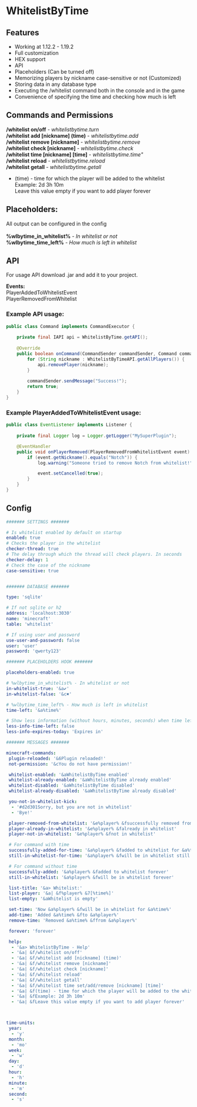 # WhitelistByTime

## Features
- Working at 1.12.2 - 1.19.2
- Full customization
- HEX support
- API
- Placeholders (Can be turned off)
- Memorizing players by nickname case-sensitive or not (Customized)
- Storing data in any database type
- Executing the /whitelist command both in the console and in the game
- Convenience of specifying the time and checking how much is left

## Commands and Permissions
**/whitelist on/off** - *whitelistbytime.turn*\
**/whitelist add [nickname] (time)** - *whitelistbytime.add*\
**/whitelist remove [nickname]** - *whitelistbytime.remove*\
**/whitelist check [nickname]** - *whitelistbytime.check*\
**/whitelist time [nickname] [time]** - *whitelistbytime.time"*\
**/whitelist reload** - *whitelistbytime.reload*\
**/whitelist getall** - *whitelistbytime.getall*
- (time) - time for which the player will be added to the whitelist\
 Example: 2d 3h 10m\
 Leave this value empty if you want to add player forever

## Placeholders:
All output can be configured in the config\
\
**%wlbytime_in_whitelist%** - *In whitelist or not*\
**%wlbytime_time_left%** - *How much is left in whitelist*

## API

For usage API download .jar and add it to your project.

**Events:**\
PlayerAddedToWhitelistEvent\
PlayerRemovedFromWhitelist

### Example API usage:
```java
public class Command implements CommandExecutor {
    
    private final IAPI api = WhitelistByTime.getAPI();
    
    @Override
    public boolean onCommand(CommandSender commandSender, Command command, String s, String[] strings) {
        for (String nickname : WhitelistByTimeAPI.getAllPlayers()) {
            api.removePlayer(nickname);
        }
        
        commandSender.sendMessage("Success!");
        return true;
    }
}
```

### Example PlayerAddedToWhitelistEvent usage:

```java
public class EventListener implements Listener {
    
    private final Logger log = Logger.getLogger("MySuperPlugin");

    @EventHandler
    public void onPlayerRemoved(PlayerRemovedFromWhitelistEvent event) {
        if (event.getNickname().equals("Notch")) {
            log.warning("Someone tried to remove Notch from whitelist!");

            event.setCancelled(true);
        }
    }
}
```

## Config
```yaml
####### SETTINGS #######

# Is whitelist enabled by default on startup
enabled: true
# Checks the player in the whitelist
checker-thread: true
# The delay through which the thread will check players. In seconds
checker-delay: 1
# Check the case of the nickname
case-sensitive: true


####### DATABASE #######

type: 'sqlite'

# If not sqlite or h2
address: 'localhost:3030'
name: 'minecraft'
table: 'whitelist'

# If using user and password
use-user-and-password: false
user: 'user'
password: 'qwerty123'

####### PLACEHOLDERS HOOK #######

placeholders-enabled: true

# %wlbytime_in_whitelist% - In whitelist or not
in-whitelist-true: '&a✔'
in-whitelist-false: '&c✖'

# %wlbytime_time_left% - How much is left in whitelist
time-left: '&a%time%'

# Show less information (without hours, minutes, seconds) when time left more than one day
less-info-time-left: false
less-info-expires-today: 'Expires in'

####### MESSAGES #######

minecraft-commands:
 plugin-reloaded: '&6Plugin reloaded!'
 not-permission: '&cYou do not have permission!'

 whitelist-enabled: '&aWhitelistByTime enabled'
 whitelist-already-enabled: '&aWhitelistByTime already enabled'
 whitelist-disabled: '&aWhitelistByTime disabled'
 whitelist-already-disabled: '&aWhitelistByTime already disabled'

 you-not-in-whitelist-kick:
  - '#d2d301Sorry, but you are not in whitelist'
  - 'Bye!'

 player-removed-from-whitelist: '&e%player% &fsuccessfully removed from whitelist'
 player-already-in-whitelist: '&e%player% &falready in whitelist'
 player-not-in-whitelist: '&e%player% &fnot in whitelist'

 # For command with time
 successfully-added-for-time: '&a%player% &fadded to whitelist for &a%time%'
 still-in-whitelist-for-time: '&a%player% &fwill be in whitelist still &a%time%'

 # For command without time
 successfully-added: '&a%player% &fadded to whitelist forever'
 still-in-whitelist: '&a%player% &fwill be in whitelist forever'

 list-title: '&a> Whitelist:'
 list-player: '&a| &f%player% &7[%time%]'
 list-empty: '&aWhitelist is empty'

 set-time: 'Now &a%player% &fwill be in whitelist for &a%time%'
 add-time: 'Added &a%time% &fto &a%player%'
 remove-time: 'Removed &a%time% &ffrom &a%player%'

 forever: 'forever'

 help:
  - '&a> WhitelistByTime - Help'
  - '&a| &f/whitelist on/off'
  - '&a| &f/whitelist add [nickname] (time)'
  - '&a| &f/whitelist remove [nickname]'
  - '&a| &f/whitelist check [nickname]'
  - '&a| &f/whitelist reload'
  - '&a| &f/whitelist getall'
  - '&a| &f/whitelist time set/add/remove [nickname] [time]'
  - '&a| &f(time) - time for which the player will be added to the whitelist'
  - '&a| &fExample: 2d 3h 10m'
  - '&a| &fLeave this value empty if you want to add player forever'



time-units:
 year:
  - 'y'
 month:
  - 'mo'
 week:
  - 'w'
 day:
  - 'd'
 hour:
  - 'h'
 minute:
  - 'm'
 second:
  - 's'
```

